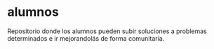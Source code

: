 # alumnos
Repositorio donde los alumnos pueden subir soluciones a problemas determinados e ir mejorandolás de forma comunitaria.
